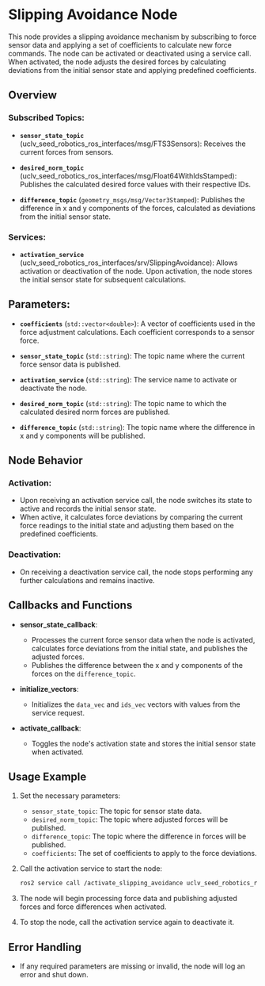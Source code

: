 
# Slipping Avoidance Node

This node provides a slipping avoidance mechanism by subscribing to force sensor data and applying a set of coefficients to calculate new force commands. The node can be activated or deactivated using a service call. When activated, the node adjusts the desired forces by calculating deviations from the initial sensor state and applying predefined coefficients.

## Overview

### Subscribed Topics:
- **`sensor_state_topic`** (uclv_seed_robotics_ros_interfaces/msg/FTS3Sensors): 
  Receives the current forces from sensors.
  
- **`desired_norm_topic`** (uclv_seed_robotics_ros_interfaces/msg/Float64WithIdsStamped): 
  Publishes the calculated desired force values with their respective IDs.

- **`difference_topic`** (`geometry_msgs/msg/Vector3Stamped`): 
  Publishes the difference in x and y components of the forces, calculated as deviations from the initial sensor state.

### Services:
- **`activation_service`** (uclv_seed_robotics_ros_interfaces/srv/SlippingAvoidance): 
  Allows activation or deactivation of the node. Upon activation, the node stores the initial sensor state for subsequent calculations.

## Parameters:
- **`coefficients`** (`std::vector<double>`): 
  A vector of coefficients used in the force adjustment calculations. Each coefficient corresponds to a sensor force.
  
- **`sensor_state_topic`** (`std::string`): 
  The topic name where the current force sensor data is published.
  
- **`activation_service`** (`std::string`): 
  The service name to activate or deactivate the node.
  
- **`desired_norm_topic`** (`std::string`): 
  The topic name to which the calculated desired norm forces are published.

- **`difference_topic`** (`std::string`): 
  The topic name where the difference in x and y components will be published.

## Node Behavior

### Activation:
- Upon receiving an activation service call, the node switches its state to active and records the initial sensor state.
- When active, it calculates force deviations by comparing the current force readings to the initial state and adjusting them based on the predefined coefficients.
  
### Deactivation:
- On receiving a deactivation service call, the node stops performing any further calculations and remains inactive.

## Callbacks and Functions

- **sensor_state_callback**: 
  - Processes the current force sensor data when the node is activated, calculates force deviations from the initial state, and publishes the adjusted forces.
  - Publishes the difference between the x and y components of the forces on the `difference_topic`.

- **initialize_vectors**: 
  - Initializes the `data_vec` and `ids_vec` vectors with values from the service request.
  
- **activate_callback**: 
  - Toggles the node's activation state and stores the initial sensor state when activated.

## Usage Example

1. Set the necessary parameters:
   - `sensor_state_topic`: The topic for sensor state data.
   - `desired_norm_topic`: The topic where adjusted forces will be published.
   - `difference_topic`: The topic where the difference in forces will be published.
   - `coefficients`: The set of coefficients to apply to the force deviations.
   
2. Call the activation service to start the node:
   ```bash
   ros2 service call /activate_slipping_avoidance uclv_seed_robotics_ros_interfaces/srv/SlippingAvoidance
   ```

3. The node will begin processing force data and publishing adjusted forces and force differences when activated.
4. To stop the node, call the activation service again to deactivate it.

## Error Handling

- If any required parameters are missing or invalid, the node will log an error and shut down.
